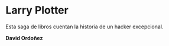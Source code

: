 # Larry Plotter

Esta saga de libros cuentan la historia de un hacker excepcional.

**David Ordoñez**
